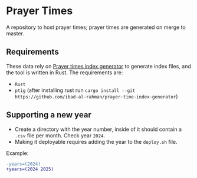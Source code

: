 # Prayer Times

A repository to host prayer times; prayer times are generated on merge to master.

## Requirements

These data rely on [Prayer times index generator](https://github.com/ibad-al-rahman/prayer-time-index-generator) to generate index files,
and the tool is written in Rust. The requirements are:

- `Rust`
- `ptig` (after installing rust run `cargo install --git https://github.com/ibad-al-rahman/prayer-time-index-generator`)

## Supporting a new year

- Create a directory with the year number, inside of it should contain a `.csv` file per month. Check year `2024`.
- Making it deployable requires adding the year to the `deploy.sh` file.

Example:

```diff
-years=(2024)
+years=(2024 2025)
```

